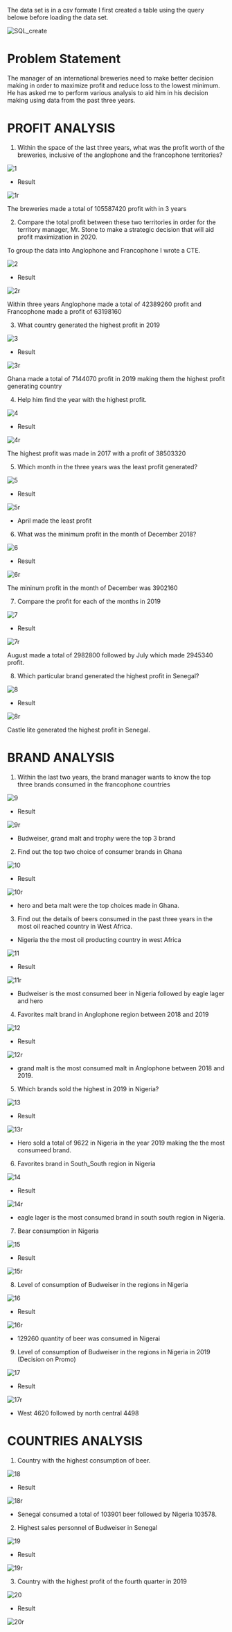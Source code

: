 

The data set is in a csv formate I first created a table using the query belowe before loading the data set.


![SQL_create](https://user-images.githubusercontent.com/78624637/179374168-3b03a7e7-ccd4-40f1-9128-d9a4640351fa.PNG)




# Problem Statement
The manager of an international breweries need to make better decision making in order to maximize profit and reduce loss to the lowest minimum. He has asked me to perform various analysis to aid him in his decision making using data from the past three years.


# PROFIT ANALYSIS

1. Within the space of the last three years, what was the profit worth of the breweries, inclusive of the anglophone and the francophone territories?

![1](https://user-images.githubusercontent.com/78624637/179337818-d2b5bcad-af27-4733-b784-0e462b7c0a6d.PNG)

* Result

![1r](https://user-images.githubusercontent.com/78624637/179337827-fdfc21ff-7064-448b-8559-4697f70827f7.PNG)


The breweries made a total of 105587420 profit with in 3 years


2. Compare the total profit between these two territories in order for the territory manager, Mr. Stone to make a strategic decision that will aid profit maximization in 2020.

To group the data into Anglophone and Francophone I wrote a CTE.

![2](https://user-images.githubusercontent.com/78624637/179337842-b4f675dd-0fc5-45ff-91ab-e9cd60ef4fae.PNG)

* Result

![2r](https://user-images.githubusercontent.com/78624637/179337846-903c6a7f-b7ed-4968-b73f-f50ff81bba70.PNG)


Within three years Anglophone made a total of 42389260 profit and Francophone made a profit of 63198160



3. What country generated the highest profit in 2019


![3](https://user-images.githubusercontent.com/78624637/179337848-55bcef66-a931-4af0-b83e-ba89d41d826d.PNG)

* Result


![3r](https://user-images.githubusercontent.com/78624637/179337852-504e102b-f1a2-48af-81bb-5d310239cf22.PNG)

Ghana made a total of 7144070 profit in 2019 making them the highest profit generating country 



4. Help him find the year with the highest profit.

![4](https://user-images.githubusercontent.com/78624637/179337853-632a8ee8-096c-4693-a2e8-eee937847218.PNG)


* Result

![4r](https://user-images.githubusercontent.com/78624637/179337855-012356cd-8fee-4f11-a81c-f311ccfc5a7a.PNG)

The highest profit was made in 2017 with a profit of 38503320


5. Which month in the three years was the least profit generated?

![5](https://user-images.githubusercontent.com/78624637/179337862-cdb7a41b-4a01-4555-a37d-eb9ee4a6217b.PNG)

* Result


![5r](https://user-images.githubusercontent.com/78624637/179337866-a3bcb7c2-f089-4039-926f-8f36f52b8a6c.PNG)

* April made the least profit 


6. What was the minimum profit in the month of December 2018?

![6](https://user-images.githubusercontent.com/78624637/179337873-75b7b2a7-e049-476e-aea2-a1695225a3e9.PNG)

* Result


![6r](https://user-images.githubusercontent.com/78624637/179337880-c96cf0c8-a815-43e0-a44b-0d3ed5c35eab.PNG)

The mininum profit in the month of December was 3902160



7. Compare the profit for each of the months in 2019

![7](https://user-images.githubusercontent.com/78624637/179337884-39dc36be-9b57-447e-87ab-965f9d039e7a.PNG)

* Result 


![7r](https://user-images.githubusercontent.com/78624637/179337891-036b7c02-d8b2-412b-8e96-0a0d4c0c5c06.PNG)

August made a total of 2982800 followed by July which made 2945340 profit.



8. Which particular brand generated the highest profit in Senegal?


![8](https://user-images.githubusercontent.com/78624637/179337897-73c8bbb8-c007-4411-8ce0-35ee2ef93fae.PNG)


* Result


![8r](https://user-images.githubusercontent.com/78624637/179338847-47eadb45-b5e7-4f34-98a2-3018ba148aba.PNG)

Castle lite generated the highest profit in Senegal.




# BRAND ANALYSIS

1. Within the last two years, the brand manager wants to know the top three brands consumed in the francophone countries


![9](https://user-images.githubusercontent.com/78624637/179338859-f916ae3b-595a-45c6-8502-6e314e377f5a.PNG)


* Result

![9r](https://user-images.githubusercontent.com/78624637/179338868-b57dcf18-5e1f-4e20-b21d-433f515fb61e.PNG)

* Budweiser, grand malt and trophy were the top 3 brand


2. Find out the top two choice of consumer brands in Ghana

![10](https://user-images.githubusercontent.com/78624637/179338878-07d4cb54-05b9-4922-8161-e75e7f5d8531.PNG)

* Result


![10r](https://user-images.githubusercontent.com/78624637/179338884-b3ab0140-07b8-4059-8f2a-f76677d56724.PNG)

* hero and beta malt were the top choices made in Ghana.


3. Find out the details of beers consumed in the past three years in the most oil reached country in West Africa.

* Nigeria the the most oil producting country in west Africa

![11](https://user-images.githubusercontent.com/78624637/179338892-baab2237-f802-46fd-86bf-d3a634daccdf.PNG)

* Result


![11r](https://user-images.githubusercontent.com/78624637/179338894-88b04d31-8d2d-486d-8100-702c1d940fbc.PNG)

* Budweiser is the most consumed  beer in Nigeria followed by eagle lager and hero



4. Favorites malt brand in Anglophone region between 2018 and 2019

![12](https://user-images.githubusercontent.com/78624637/179338899-0410f00e-5a15-4d20-b59b-30f369dfeaf6.PNG)

* Result


![12r](https://user-images.githubusercontent.com/78624637/179338906-dc606b10-ae4e-423f-bb9b-8b920bc97b12.PNG)

* grand malt is the most consumed malt in Anglophone between 2018 and 2019.

5. Which brands sold the highest in 2019 in Nigeria?

![13](https://user-images.githubusercontent.com/78624637/179338932-245e147a-ea22-4dc5-9018-b0d3fd6bbe33.PNG)

* Result 

![13r](https://user-images.githubusercontent.com/78624637/179338941-84e7e608-19ce-4d84-ae5b-7114babe7de2.PNG)


* Hero sold a total of 9622 in Nigeria in the year 2019 making the the most consumeed brand.




6. Favorites brand in South_South region in Nigeria

![14](https://user-images.githubusercontent.com/78624637/179338949-01efec54-039f-4286-b177-084b23bf7641.PNG)

* Result  


![14r](https://user-images.githubusercontent.com/78624637/179338951-c775f508-dd3d-4c37-b174-e936d9424561.PNG)

* eagle lager is the most consumed brand in south south region in Nigeria.


7. Bear consumption in Nigeria

![15](https://user-images.githubusercontent.com/78624637/179338959-15176e39-6e73-4d94-a2a3-2966d0e3bbcd.PNG)

* Result

![15r](https://user-images.githubusercontent.com/78624637/179338971-580c14ae-9606-42ec-aca7-985c69b46a46.PNG)


8. Level of consumption of Budweiser in the regions in Nigeria

![16](https://user-images.githubusercontent.com/78624637/179338975-bbb6cf09-11ee-4433-8e4f-76d5ea3ca0de.PNG)

* Result

![16r](https://user-images.githubusercontent.com/78624637/179338984-f19f28a9-190b-4932-9617-5fd745fb0484.PNG)

* 129260 quantity of beer was consumed in Nigerai 


9. Level of consumption of Budweiser in the regions in Nigeria in 2019 (Decision on Promo)

![17](https://user-images.githubusercontent.com/78624637/179338988-1867b3c9-ce59-447f-9642-16de58e42d39.PNG)

* Result


![17r](https://user-images.githubusercontent.com/78624637/179338994-1f326301-0ae6-4f07-b1f7-03fed1916de6.PNG)

* West 4620 followed by north central 4498


# COUNTRIES ANALYSIS

1. Country with the highest consumption of beer.

![18](https://user-images.githubusercontent.com/78624637/179374129-7e9fa8d4-1784-49c1-b8ff-e98c5bf86fcb.PNG)


* Result


![18r](https://user-images.githubusercontent.com/78624637/179374132-d7617f65-b71d-432b-a8cd-a4eb4d0fce56.PNG)

* Senegal consumed a total of 103901 beer followed by Nigeria 103578.


2. Highest sales personnel of Budweiser in Senegal

![19](https://user-images.githubusercontent.com/78624637/179374139-6c0a108d-c1e3-4784-8268-fe936a0eaba3.PNG)


* Result

![19r](https://user-images.githubusercontent.com/78624637/179374143-00ffb5a2-2e26-4e0a-9dee-4d0cf9af58c7.PNG)



3. Country with the highest profit of the fourth quarter in 2019


![20](https://user-images.githubusercontent.com/78624637/179374286-05f64589-2d6c-4ce7-8a4f-852d8a87101a.PNG)


+ Result


![20r](https://user-images.githubusercontent.com/78624637/179374149-edbec5f4-034e-490a-a36f-14171fc5e795.PNG)
